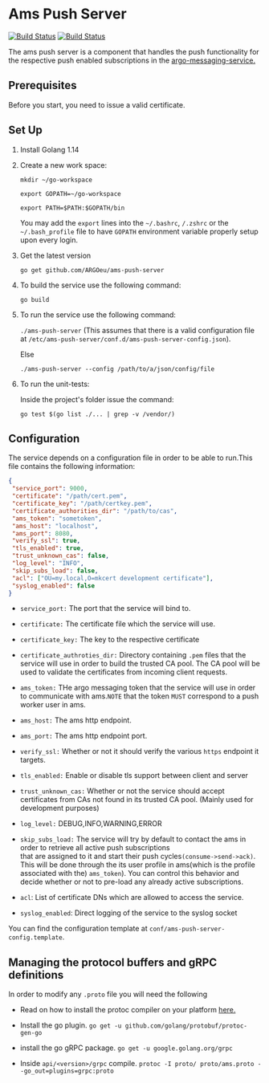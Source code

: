 # Ams Push Server

[![Build Status](https://jenkins.einfra.grnet.gr/buildStatus/icon?job=ARGO%2Fams-push-server%2Fmaster&style=flat-square&color=darkturquoise&subject=build-master)](https://jenkins.einfra.grnet.gr/job/ARGO/job/ams-push-server/job/master/) 
[![Build Status](https://jenkins.einfra.grnet.gr/buildStatus/icon?job=ARGO%2Fams-push-server%2Fdevel&style=flat-square&subject=build-devel)](https://jenkins.einfra.grnet.gr/job/ARGO/job/ams-push-server/job/devel/)

The ams push server is a component that handles the push functionality for the respective
push enabled subscriptions in the [argo-messaging-service.](https://github.com/ARGOeu/argo-messaging-service)

## Prerequisites

Before you start, you need to issue a valid certificate.

## Set Up

1. Install Golang 1.14
2. Create a new work space:

      `mkdir ~/go-workspace`

      `export GOPATH=~/go-workspace`

      `export PATH=$PATH:$GOPATH/bin`

     You may add the `export` lines into the `~/.bashrc`, `/.zshrc` or the `~/.bash_profile` file to have `GOPATH` environment variable properly setup upon every login.

3. Get the latest version

      `go get github.com/ARGOeu/ams-push-server`

4. To build the service use the following command:

      `go build`

5. To run the service use the following command:

      `./ams-push-server` (This assumes that there is a valid configuration file at
       `/etc/ams-push-server/conf.d/ams-push-server-config.json`).

      Else

      `./ams-push-server --config /path/to/a/json/config/file`

6. To run the unit-tests:

    Inside the project's folder issue the command:

      `go test $(go list ./... | grep -v /vendor/)`

 ## Configuration

 The service depends on a configuration file in order to be able to run.This file contains the following information:

 ```json
{
  "service_port": 9000,
  "certificate": "/path/cert.pem",
  "certificate_key": "/path/certkey.pem",
  "certificate_authorities_dir": "/path/to/cas",
  "ams_token": "sometoken",
  "ams_host": "localhost",
  "ams_port": 8080,
  "verify_ssl": true,
  "tls_enabled": true,
  "trust_unknown_cas": false,
  "log_level": "INFO",
  "skip_subs_load": false,
  "acl": ["OU=my.local,O=mkcert development certificate"],
  "syslog_enabled": false
}
 ```
 - `service_port:` The port that the service will bind to.  
 
 - `certificate:` The certificate file which the service will use.
 
 - `certificate_key:` The key to the respective certificate
 
 - `certificate_authroties_dir:` Directory containing `.pem` files that the service will use in order to build the trusted CA pool.
 The CA pool will be used to validate the certificates from incoming client requests.
 
 - `ams_token:` THe argo messaging token that the service will use in order to communicate with ams.`NOTE` that the
 token `MUST` correspond to a push worker user in ams.
 
 - `ams_host:` The ams http endpoint.
 
 - `ams_port:` The ams http endpoint port.
 
 - `verify_ssl:` Whether or not it should verify the various `https` endpoint it targets.
 
 - `tls_enabled:` Enable or disable tls support between client and server
 
 - `trust_unknown_cas:` Whether or not the service should accept certificates from CAs not found in its trusted CA pool.
 (Mainly used for development purposes)
 
 - `log_level:` DEBUG,INFO,WARNING,ERROR
 
 - `skip_subs_load:`  The service will try by default to contact the ams in order to retrieve all active push subscriptions   
 that are assigned to it and start their push cycles`(consume->send->ack)`. This will be done through the its user profile in ams(which is the profile associated with the)
 `ams_token`). You can control this behavior and decide whether or not to pre-load any already active subscriptions.
 
 - `acl`: List of certificate DNs which are allowed to access the service.
 
 -  `syslog_enabled`: Direct logging of the service to the syslog socket
  
You can find the configuration template at `conf/ams-push-server-config.template`.
## Managing the protocol buffers and gRPC definitions

In order to modify any `.proto` file you will need the following

 - Read on how to install the protoc compiler on your platform [here.](https://github.com/protocolbuffers/protobuf)

 -  Install the go plugin. `go get -u github.com/golang/protobuf/protoc-gen-go`

 - install the go gRPC package. `go get -u google.golang.org/grpc`

 - Inside `api/<version>/grpc` compile. `protoc -I proto/ proto/ams.proto --go_out=plugins=grpc:proto`
